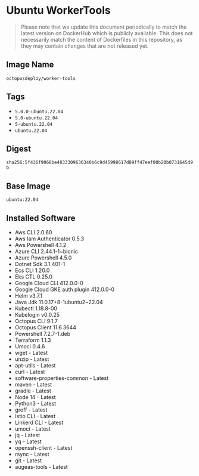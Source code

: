 # Ubuntu WorkerTools

> Please note that we update this document periodically to match the latest version on DockerHub which is publicly available.
> This does not necessarily match the content of Dockerfiles in this repository, as they may contain changes that are not released yet.

## Image Name

`octopusdeploy/worker-tools`

## Tags

- `5.0.0-ubuntu.22.04`
- `5.0-ubuntu.22.04`
- `5-ubuntu.22.04`
- `ubuntu.22.04`

## Digest

`sha256:5f436f9068be4033309636340b6c9d45998617d89ff47eef00b20b0731645d9b`

## Base Image

`ubuntu:22.04`

## Installed Software

- Aws CLI 2.0.60
- Aws Iam Authenticator 0.5.3
- Aws Powershell 4.1.2
- Azure CLI 2.44.1-1~bionic
- Azure Powershell 4.5.0
- Dotnet Sdk 3.1.401-1
- Ecs CLI 1.20.0
- Eks CTL 0.25.0
- Google Cloud CLI 412.0.0-0
- Google Cloud GKE auth plugin 412.0.0-0
- Helm v3.7.1
- Java Jdk 11.0.17+8-1ubuntu2~22.04
- Kubectl 1.18.8-00
- Kubelogin v0.0.25
- Octopus CLI 9.1.7
- Octopus Client 11.6.3644
- Powershell 7.2.7-1.deb
- Terraform 1.1.3
- Umoci 0.4.6
- wget - Latest
- unzip - Latest
- apt-utils - Latest
- curl - Latest
- software-properties-common - Latest
- maven - Latest
- gradle - Latest
- Node 14 - Latest
- Python3 - Latest
- groff - Latest
- Istio CLI - Latest
- Linkerd CLI - Latest
- umoci - Latest
- jq - Latest
- yq - Latest
- openssh-client - Latest
- rsync - Latest
- git - Latest
- augeas-tools - Latest
